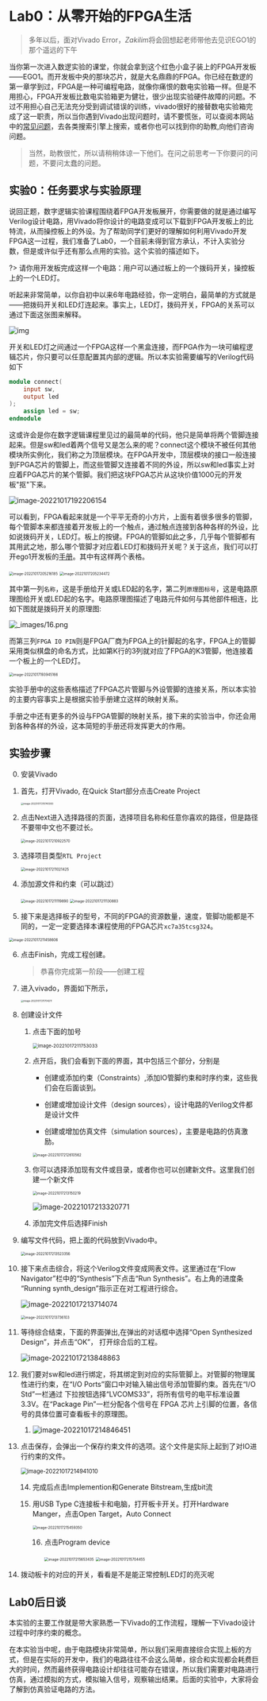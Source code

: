 

# Lab0：从零开始的FPGA生活

> 多年以后，面对Vivado Error，*Zakilim*将会回想起老师带他去见识EGO1的那个遥远的下午

当你第一次进入数逻实验的课堂，你就会拿到这个红色小盒子装上的FPGA开发板——EGO1。而开发板中央的那块芯片，就是大名鼎鼎的FPGA。你已经在数逻的第一章学到过，FPGA是一种可编程电路，就像你痛恨的数电实验箱一样。但是不用担心，FPGA开发板比数电实验箱更为健壮，很少出现实验硬件故障的问题。不过不用担心自己无法充分受到调试错误的训练，vivado很好的接替数电实验箱完成了这一职责，所以当你遇到Vivado出现问题时，请不要慌张，可以查阅本网站中的[常见问题](Problems)，去各类搜索引擎上搜索，或者你也可以找到你的助教,向他们咨询问题。

> 当然，助教很忙，所以请稍稍体谅一下他们。在问之前思考一下你要问的问题，不要问太蠢的问题。

## 实验0：任务要求与实验原理

说回正题，数字逻辑实验课程围绕着FPGA开发板展开，你需要做的就是通过编写Verilog设计电路，用Vivado将你设计的电路变成可以下载到FPGA开发板上的比特流，从而操控板上的外设。为了帮助同学们更好的理解如何利用Vivado开发FPGA这一过程，我们准备了Lab0，一个目前未得到官方承认，不计入实验分数，但是或许似乎还有那么点用的实验。这个实验的描述如下。

?>  请你用开发板完成这样一个电路：用户可以通过板上的一个拨码开关，操控板上的一个LED灯。



听起来非常简单，以你自初中以来6年电路经验，你一定明白，最简单的方式就是——把拨码开关和LED灯连起来。事实上，LED灯，拨码开关，FPGA的关系可以通过下面这张图来解释。

![img](../pics.asset/img.png)

开关和LED灯之间通过一个FPGA这样一个黑盒连接，而FPGA作为一块可编程逻辑芯片，你只要可以任意配置其内部的逻辑。所以本实验需要编写的Verilog代码如下

```verilog
module connect(
	input sw,
    output led
);
    assign led = sw;
endmodule
```

这或许会是你在数字逻辑课程里见过的最简单的代码，他只是简单将两个管脚连接起来。但是sw和led着两个信号又是怎么来的呢？connect这个模块不被任何其他模块所实例化，我们称之为顶层模块。在FPGA开发中，顶层模块的接口一般连接到FPGA芯片的管脚上，而这些管脚又连接着不同的外设，所以sw和led事实上对应着FPGA芯片的某个管脚。我们把这块FPGA芯片从这块价值1000元的开发板"抠"下来。

![image-20221017192206154](../pics.asset/image-20221017192206154.png)

可以看到，FPGA看起来就是一个平平无奇的小方片，上面有着很多很多的管脚，每个管脚本来都连接着开发板上的一个触点，通过触点连接到各种各样的外设，比如说拨码开关，LED灯。板上的按键。FPGA的管脚如此之多，几乎每个管脚都有其用武之地，那么哪个管脚才对应着LED灯和拨码开关呢？关于这点，我们可以打开ego1开发板的[手册](document/Ego1_UserManual_v2.2.pdf ':ignore ')。其中有这样两个表格。

<img src="../pics.asset/image-20221017205216185.png" alt="image-20221017205216185" style="zoom: 50%;" />

<img src="../pics.asset/image-20221017205234472.png" alt="image-20221017205234472" style="zoom:50%;" />

其中第一列`名称`，这是手册给开关或LED起的名字，第二列`原理图标号`，这是电路原理图给开关或LED起的名字。电路原理图描述了电路元件如何与其他部件相连，比如下图就是拨码开关的原理图:

![_images/16.png](../pics.asset/16.png)

而第三列`FPGA IO PIN`则是FPGA厂商为FPGA上的针脚起的名字，FPGA上的管脚采用类似棋盘的命名方式，比如第K行的3列就对应了FPGA的K3管脚，他连接着一个板上的一个LED灯。

<img src="../pics.asset/image-20221017193945166.png" alt="image-20221017193945166" style="zoom:50%;" />

实验手册中的这些表格描述了FPGA芯片管脚与外设管脚的连接关系，所以本实验的主要内容事实上是根据实验手册建立这样的映射关系。

手册之中还有更多的外设与FPGA管脚的映射关系，接下来的实验当中，你还会用到各种各样的外设，这本简短的手册还将发挥更大的作用。

## 实验步骤

0. 安装Vivado

1. 首先，打开Vivado, 在Quick Start部分点击Create Project

   <img src="../pics.asset/image-20221017210740393.png" alt="image-20221017210740393" style="zoom: 33%;" />

2. 点击Next进入选择路径的页面，选择项目名称和任意你喜欢的路径，但是路径不要带中文也不要过长。

   <img src="../pics.asset/image-20221017210922570.png" alt="image-20221017210922570" style="zoom: 50%;" />

3. 选择项目类型`RTL Project`

   <img src="../pics.asset/image-20221017211021425.png" alt="image-20221017211021425" style="zoom:50%;" />

4. 添加源文件和约束（可以跳过）

   <img src="../pics.asset/image-20221017211119890.png" alt="image-20221017211119890" style="zoom:50%;" />

   <img src="../pics.asset/image-20221017211130883.png" alt="image-20221017211130883" style="zoom:50%;" />

5. 接下来是选择板子的型号，不同的FPGA的资源数量，速度，管脚功能都是不同的，一定一定要选择本课程使用的FPGA芯片`xc7a35tcsg324`。

<img src="../pics.asset/image-20221017211458606.png" alt="image-20221017211458606" style="zoom:50%;" />

6. 点击Finish，完成工程创建。

   > 恭喜你完成第一阶段——创建工程

7. 进入vivado，界面如下所示，

   <img src="../pics.asset/image-20221017211704211.png" alt="image-20221017211704211" style="zoom: 33%;" />

8. 创建设计文件

   1. 点击下面的加号

      <img src="../pics.asset/image-20221017211753033.png" alt="image-20221017211753033" style="zoom: 67%;" />

   2. 点开后，我们会看到下面的界面，其中包括三个部分，分别是

      * 创建或添加约束（Constraints）,添加IO管脚约束和时序约束，这些我们会在后面谈到。

      * 创建或增加设计文件（design sources），设计电路的Verilog文件都是设计文件
      * 创建或增加仿真文件（simulation sources），主要是电路的仿真激励。

      <img src="../pics.asset/image-20221017212610562.png" alt="image-20221017212610562" style="zoom:50%;" />

   3. 你可以选择添加现有文件或目录，或者你也可以创建新文件。这里我们创建一个新文件

      <img src="../pics.asset/image-20221017213150219.png" alt="image-20221017213150219" style="zoom:50%;" />

      ![image-20221017213320771](../pics.asset/image-20221017213320771.png)

   4. 添加完文件后选择Finish

9. 编写文件代码，把上面的代码放到Vivado中。

   <img src="../pics.asset/image-20221017213523356.png" alt="image-20221017213523356" style="zoom:50%;" />

10. 接下来点击综合，将这个Verilog文件变成网表文件。这里通过在“Flow Navigator”栏中的“Synthesis”下点击“Run Synthesis”。右上角的进度条 “Running synth_design”指示正在对工程进行综合。

    ![image-20221017213714074](../pics.asset/image-20221017213714074.png)

    <img src="../pics.asset/image-20221017213736103.png" alt="image-20221017213736103" style="zoom:50%;" />

    

11. 等待综合结束，下面的界面弹出,在弹出的对话框中选择“Open Synthesized Design”，并点击“OK”， 打开综合后的工程。

    ![image-20221017213848863](../pics.asset/image-20221017213848863.png)

12. 我们要对sw和led进行绑定，将其绑定到对应的实际管脚上。对管脚的物理属性进行约束，在“I/O Ports”窗口中对输入输出信号添加管脚约束。首先在“I/O Std”一栏通过 下拉按钮选择“LVCOMS33”，将所有信号的电平标准设置 3.3V。在“Package Pin”一栏分配各个信号在 FPGA 芯片上引脚的位置，各信号的具体位置可查看板卡的原理图。

    1. ![image-20221017214846451](../pics.asset/image-20221017214846451.png)

       

13. 点击保存，会弹出一个保存约束文件的选项。这个文件是实际上起到了对IO进行约束的文件。

    <img src="../pics.asset/image-20221017214941010.png" alt="image-20221017214941010" style="zoom: 80%;" />

    14. 完成后点击Implemention和Generate Bitstream,生成bit流

    15. 用USB Type C连接板卡和电脑，打开板卡开关。打开Hardware Manger，点击Open Target，Auto Connect

        <img src="pics.asset/image-20221017215459350.png " alt="image-20221017215459350" style="zoom:50%;" />

        16. 点击Program device

            <img src="../pics.asset/image-20221017215653435.png" alt="image-20221017215653435" style="zoom:50%;" />

            <img src="../pics.asset/image-20221017215704455.png" alt="image-20221017215704455" style="zoom:50%;" />

14. 拨动板卡的对应的开关，看看是不是能正常控制LED灯的亮灭呢

## Lab0后日谈

本实验的主要工作就是带大家熟悉一下Vivado的工作流程，理解一下Vivado设计过程中时序约束的概念。

在本实验当中呢，由于电路模块非常简单，所以我们采用直接综合实现上板的方式，但是在实际的开发中，我们的电路往往不会这么简单，综合和实现都会耗费巨大的时间，然而最终获得电路设计却往往可能存在错误，所以我们需要对电路进行仿真，通过模拟的方式，模拟输入信号，观察输出结果。后面的实验中，大家将会了解到仿真验证电路的方法。